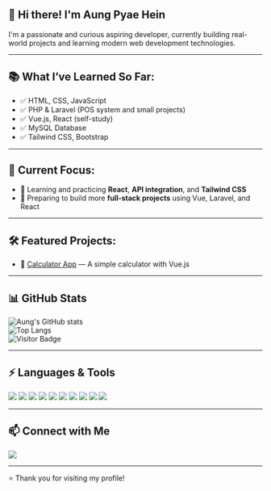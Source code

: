 ## 👋 Hi there! I'm Aung Pyae Hein

I'm a passionate and curious aspiring developer, currently building real-world projects and learning modern web development technologies.

---

## 📚 What I’ve Learned So Far:
- ✅ HTML, CSS, JavaScript  
- ✅ PHP & Laravel (POS system and small projects)  
- ✅ Vue.js, React (self-study)  
- ✅ MySQL Database  
- ✅ Tailwind CSS, Bootstrap  

---

## 🎯 Current Focus:
- 🔁 Learning and practicing **React**, **API integration**, and **Tailwind CSS**  
- 🔧 Preparing to build more **full‑stack projects** using Vue, Laravel, and React

---

## 🛠️ Featured Projects:

- 🔢 [Calculator App](https://aungpyaeheiin.github.io/calculator/) — A simple calculator with Vue.js  
---

## 📊 GitHub Stats

![Aung's GitHub stats](https://github-readme-stats.vercel.app/api?username=aungpyaeheiin&show_icons=true&theme=dark&hide_border=true)  
![Top Langs](https://github-readme-stats.vercel.app/api/top-langs/?username=aungpyaeheiin&layout=compact&theme=dark&hide_border=true)  
![Visitor Badge](https://visitor-badge.glitch.me/badge?page_id=aungpyaeheiin.aungpyaeheiin)

---

## ⚡ Languages & Tools

<p align="left">
  <img src="https://img.shields.io/badge/HTML5-E34F26?style=flat&logo=html5&logoColor=white"/>
  <img src="https://img.shields.io/badge/CSS3-1572B6?style=flat&logo=css3&logoColor=white"/>
  <img src="https://img.shields.io/badge/JavaScript-F7DF1E?style=flat&logo=javascript&logoColor=black"/>
  <img src="https://img.shields.io/badge/TailwindCSS-38B2AC?style=flat&logo=tailwind-css&logoColor=white"/>
  <img src="https://img.shields.io/badge/Bootstrap-7952B3?style=flat&logo=bootstrap&logoColor=white"/>
  <img src="https://img.shields.io/badge/PHP-777BB4?style=flat&logo=php&logoColor=white"/>
  <img src="https://img.shields.io/badge/Laravel-FF2D20?style=flat&logo=laravel&logoColor=white"/>
  <img src="https://img.shields.io/badge/MySQL-4479A1?style=flat&logo=mysql&logoColor=white"/>
  <img src="https://img.shields.io/badge/Vue.js-4FC08D?style=flat&logo=vue.js&logoColor=white"/>
  <img src="https://img.shields.io/badge/React-20232A?style=flat&logo=react&logoColor=61DAFB"/>
</p>

---

## 📫 Connect with Me

<p>
  <a href="mailto:aunggpyaehein@gmail.com">
    <img src="https://img.shields.io/badge/Gmail-D14836?style=flat&logo=gmail&logoColor=white"/>
  </a>
  <!-- <a href="https://linkedin.com/in/aung-pyae-hein">
    <img src="https://img.shields.io/badge/LinkedIn-0077B5?style=flat&logo=linkedin&logoColor=white"/>
  </a> -->
</p>

---

⭐ Thank you for visiting my profile!
